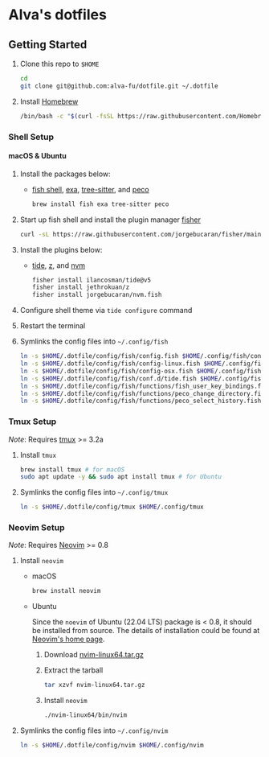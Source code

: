 # Alva's dotfiles

## Getting Started

1. Clone this repo to `$HOME`

    ```sh
    cd
    git clone git@github.com:alva-fu/dotfile.git ~/.dotfile
    ```

2. Install [Homebrew](https://brew.sh/)

   ```sh
   /bin/bash -c "$(curl -fsSL https://raw.githubusercontent.com/Homebrew/install/HEAD/install.sh)"
   ```

### Shell Setup

#### macOS & Ubuntu

1. Install the packages below:

    - [fish shell](https://fishshell.com/), [exa](https://the.exa.website/), [tree-sitter](https://tree-sitter.github.io/), and [peco](https://github.com/peco/peco)

        ```sh
        brew install fish exa tree-sitter peco
        ```

2. Start up fish shell and install the plugin manager [fisher](https://github.com/jorgebucaran/fisher)

    ```sh
    curl -sL https://raw.githubusercontent.com/jorgebucaran/fisher/main/functions/fisher.fish | source && fisher install jorgebucaran/fisher
    ```

3. Install the plugins below:

    - [tide](https://github.com/IlanCosman/tide), [z](https://github.com/jethrokuan/z), and [nvm](https://github.com/jorgebucaran/nvm.fish)

        ```sh
        fisher install ilancosman/tide@v5
        fisher install jethrokuan/z
        fisher install jorgebucaran/nvm.fish
        ```

4. Configure shell theme via `tide configure` command

5. Restart the terminal

6. Symlinks the config files into `~/.config/fish`

    ```sh
    ln -s $HOME/.dotfile/config/fish/config.fish $HOME/.config/fish/config.fish; \
    ln -s $HOME/.dotfile/config/fish/config-linux.fish $HOME/.config/fish/config-linux.fish; \
    ln -s $HOME/.dotfile/config/fish/config-osx.fish $HOME/.config/fish/config-osx.fish; \
    ln -s $HOME/.dotfile/config/fish/conf.d/tide.fish $HOME/.config/fish/conf.d/tide.fish; \
    ln -s $HOME/.dotfile/config/fish/functions/fish_user_key_bindings.fish $HOME/.config/fish/functions/fish_user_key_bindings.fish; \
    ln -s $HOME/.dotfile/config/fish/functions/peco_change_directory.fish $HOME/.config/fish/functions/peco_change_directory.fish; \
    ln -s $HOME/.dotfile/config/fish/functions/peco_select_history.fish $HOME/.config/fish/functions/peco_select_history.fish
    ```

### Tmux Setup

_Note_: Requires [tmux](https://github.com/tmux/tmux) >= 3.2a

1. Install `tmux`

    ```sh
    brew install tmux # for macOS
    sudo apt update -y && sudo apt install tmux # for Ubuntu
    ```

2. Symlinks the config files into `~/.config/tmux`

    ```sh
    ln -s $HOME/.dotfile/config/tmux $HOME/.config/tmux
    ```

### Neovim Setup

_Note_: Requires [Neovim](https://neovim.io/) >= 0.8

1. Install `neovim`

    - macOS

        ```sh
        brew install neovim
        ```

    - Ubuntu

        Since the `noevim` of Ubuntu (22.04 LTS) package is < 0.8, it should be installed from source. The details of installation could be found at [Neovim's home page](https://neovim.io/).

        1. Download [nvim-linux64.tar.gz](https://github.com/neovim/neovim/releases/tag/stable)

        2. Extract the tarball

            ```sh
            tar xzvf nvim-linux64.tar.gz
            ```

        3. Install `neovim`

            ```sh
            ./nvim-linux64/bin/nvim
            ```

2. Symlinks the config files into `~/.config/nvim`

    ```sh
    ln -s $HOME/.dotfile/config/nvim $HOME/.config/nvim
    ```